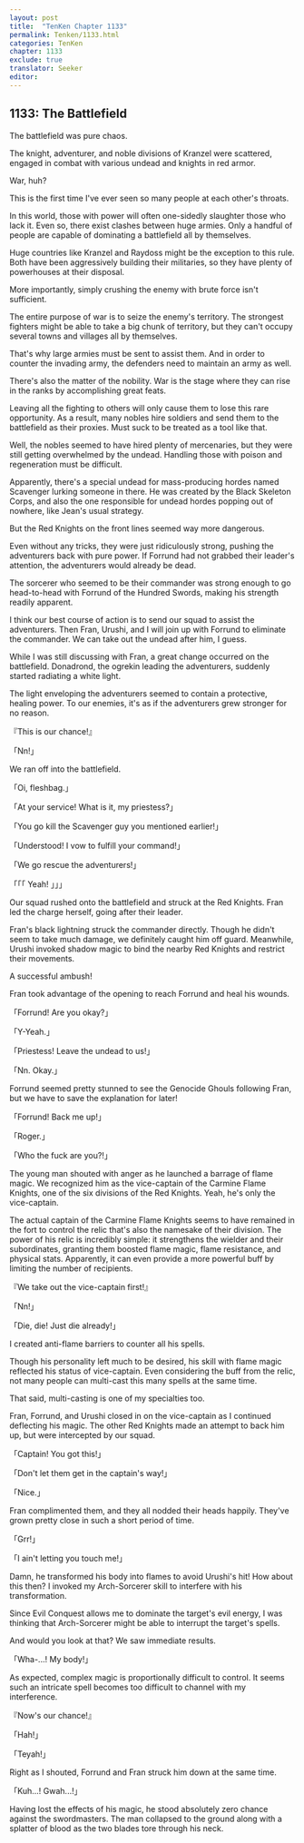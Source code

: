 ```yaml
---
layout: post
title:  "TenKen Chapter 1133"
permalink: Tenken/1133.html
categories: TenKen
chapter: 1133
exclude: true
translator: Seeker
editor: 
---
```

<h2>1133: The Battlefield</h2>

The battlefield was pure chaos.

The knight, adventurer, and noble divisions of Kranzel were scattered, engaged in combat with various undead and knights in red armor.

War, huh?

This is the first time I've ever seen so many people at each other's throats.

In this world, those with power will often one-sidedly slaughter those who lack it. Even so, there exist clashes between huge armies. Only a handful of people are capable of dominating a battlefield all by themselves.

Huge countries like Kranzel and Raydoss might be the exception to this rule. Both have been aggressively building their militaries, so they have plenty of powerhouses at their disposal.

More importantly, simply crushing the enemy with brute force isn't sufficient.

The entire purpose of war is to seize the enemy's territory. The strongest fighters might be able to take a big chunk of territory, but they can't occupy several towns and villages all by themselves.

That's why large armies must be sent to assist them. And in order to counter the invading army, the defenders need to maintain an army as well.

There's also the matter of the nobility. War is the stage where they can rise in the ranks by accomplishing great feats.

Leaving all the fighting to others will only cause them to lose this rare opportunity. As a result, many nobles hire soldiers and send them to the battlefield as their proxies. Must suck to be treated as a tool like that.

Well, the nobles seemed to have hired plenty of mercenaries, but they were still getting overwhelmed by the undead. Handling those with poison and regeneration must be difficult.

Apparently, there's a special undead for mass-producing hordes named Scavenger lurking someone in there. He was created by the Black Skeleton Corps, and also the one responsible for undead hordes popping out of nowhere, like Jean's usual strategy.

But the Red Knights on the front lines seemed way more dangerous.

Even without any tricks, they were just ridiculously strong, pushing the adventurers back with pure power. If Forrund had not grabbed their leader's attention, the adventurers would already be dead.

The sorcerer who seemed to be their commander was strong enough to go head-to-head with Forrund of the Hundred Swords, making his strength readily apparent.

I think our best course of action is to send our squad to assist the adventurers. Then Fran, Urushi, and I will join up with Forrund to eliminate the commander. We can take out the undead after him, I guess.

While I was still discussing with Fran, a great change occurred on the battlefield. Donadrond, the ogrekin leading the adventurers, suddenly started radiating a white light.

The light enveloping the adventurers seemed to contain a protective, healing power. To our enemies, it's as if the adventurers grew stronger for no reason.

『This is our chance!』

「Nn!」

We ran off into the battlefield.

「Oi, fleshbag.」

「At your service! What is it, my priestess?」

「You go kill the Scavenger guy you mentioned earlier!」

「Understood! I vow to fulfill your command!」

「We go rescue the adventurers!」

「「「  Yeah!  」」」

Our squad rushed onto the battlefield and struck at the Red Knights. Fran led the charge herself, going after their leader.

Fran's black lightning struck the commander directly. Though he didn't seem to take much damage, we definitely caught him off guard. Meanwhile, Urushi invoked shadow magic to bind the nearby Red Knights and restrict their movements.

A successful ambush!

Fran took advantage of the opening to reach Forrund and heal his wounds.

「Forrund! Are you okay?」

「Y-Yeah.」

「Priestess! Leave the undead to us!」

「Nn. Okay.」

Forrund seemed pretty stunned to see the Genocide Ghouls following Fran, but we have to save the explanation for later!

「Forrund! Back me up!」

「Roger.」

「Who the fuck are you?!」

The young man shouted with anger as he launched a barrage of flame magic. We recognized him as the vice-captain of the Carmine Flame Knights, one of the six divisions of the Red Knights. Yeah, he's only the vice-captain.

The actual captain of the Carmine Flame Knights seems to have remained in the fort to control the relic that's also the namesake of their division. The power of his relic is incredibly simple: it strengthens the wielder and their subordinates, granting them boosted flame magic, flame resistance, and physical stats. Apparently, it can even provide a more powerful buff by limiting the number of recipients.

『We take out the vice-captain first!』

「Nn!」

「Die, die! Just die already!」

I created anti-flame barriers to counter all his spells.

Though his personality left much to be desired, his skill with flame magic reflected his status of vice-captain. Even considering the buff from the relic, not many people can multi-cast this many spells at the same time.

That said, multi-casting is one of my specialties too.

Fran, Forrund, and Urushi closed in on the vice-captain as I continued deflecting his magic. The other Red Knights made an attempt to back him up, but were intercepted by our squad.

「Captain! You got this!」

「Don't let them get in the captain's way!」

「Nice.」

Fran complimented them, and they all nodded their heads happily. They've grown pretty close in such a short period of time.

「Grr!」

「I ain't letting you touch me!」

Damn, he transformed his body into flames to avoid Urushi's hit! How about this then? I invoked my Arch-Sorcerer skill to interfere with his transformation.

Since Evil Conquest allows me to dominate the target's evil energy, I was thinking that Arch-Sorcerer might be able to interrupt the target's spells.

And would you look at that? We saw immediate results.

「Wha-...! My body!」

As expected, complex magic is proportionally difficult to control. It seems such an intricate spell becomes too difficult to channel with my interference.

『Now's our chance!』

「Hah!」

「Teyah!」

Right as I shouted, Forrund and Fran struck him down at the same time.

「Kuh...! Gwah...!」

Having lost the effects of his magic, he stood absolutely zero chance against the swordmasters. The man collapsed to the ground along with a splatter of blood as the two blades tore through his neck.



